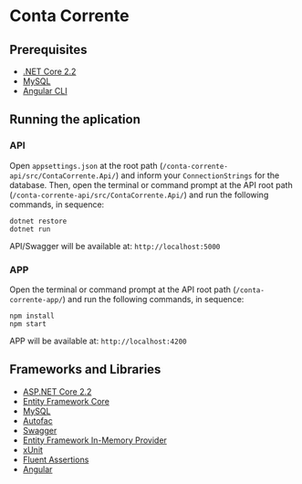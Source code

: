 # Conta Corrente

## Prerequisites
- [.NET Core 2.2](https://dotnet.microsoft.com/download/dotnet-core/2.2)
- [MySQL](https://dev.mysql.com/downloads)
- [Angular CLI](https://angular.io/guide/setup-local)

## Running the aplication
### API
Open ```appsettings.json``` at the root path (```/conta-corrente-api/src/ContaCorrente.Api/```) and inform your ```ConnectionStrings``` for the database.
Then, open the terminal or command prompt at the API root path (```/conta-corrente-api/src/ContaCorrente.Api/```) and run the following commands, in sequence:
```
dotnet restore
dotnet run
```
API/Swagger will be available at: ```http://localhost:5000```

### APP
Open the terminal or command prompt at the API root path (```/conta-corrente-app/```) and run the following commands, in sequence:
```
npm install
npm start
```
APP will be available at: ```http://localhost:4200```

## Frameworks and Libraries
- [ASP.NET Core 2.2](https://docs.microsoft.com/pt-br/aspnet/core/?view=aspnetcore-2.2)
- [Entity Framework Core](https://docs.microsoft.com/en-us/ef/core) 
- [MySQL](https://dev.mysql.com/doc/connector-net/en/connector-net-entityframework-core.html)
- [Autofac](https://autofac.readthedocs.io/en/latest)
- [Swagger](https://docs.microsoft.com/pt-br/aspnet/core/tutorials/getting-started-with-swashbuckle?view=aspnetcore-2.2&tabs=visual-studio)
- [Entity Framework In-Memory Provider](https://docs.microsoft.com/en-us/ef/core/miscellaneous/testing/in-memory)
- [xUnit](https://xunit.net)
- [Fluent Assertions](https://fluentassertions.com/documentation)
- [Angular](https://angular.io/docs)
